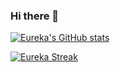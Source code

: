 ### Hi there 👋

[![Eureka's GitHub stats](https://github-readme-stats.vercel.app/api?username=TheRealEureka&show_icons=true&theme=dracula&bg_color=0d1117&hide_border=true)](https://github.com/anuraghazra/github-readme-stats)

[![Eureka Streak](https://github-readme-streak-stats.herokuapp.com?user=TheRealEureka&theme=dracula&hide_border=true&date_format=j%20M%5B%20Y%5D&background=0D1117)](https://git.io/streak-stats)

